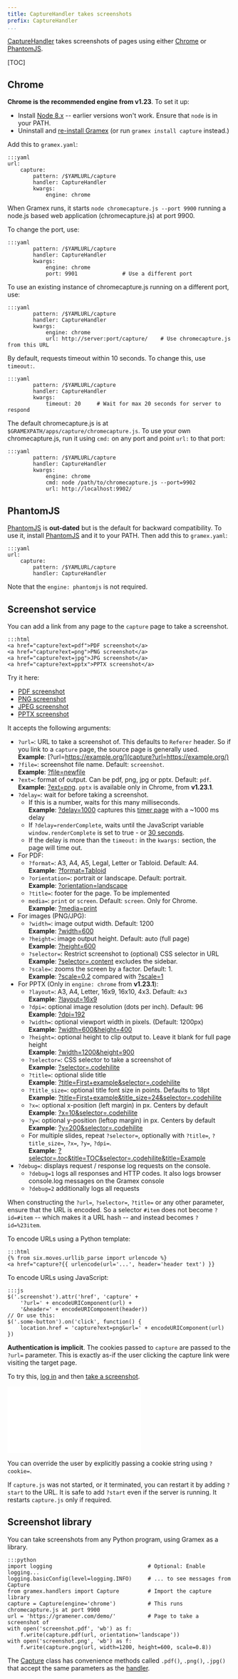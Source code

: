 ```yaml
---
title: CaptureHandler takes screenshots
prefix: CaptureHandler
...
```


[CaptureHandler][capturehandler] takes screenshots of pages using either
[Chrome][puppeteer] or
[PhantomJS](http://phantomjs.org/).

[puppeteer]: https://github.com/GoogleChrome/puppeteer/

[TOC]

## Chrome

**Chrome is the recommended engine from v1.23**. To set it up:

- Install [Node 8.x](https://nodejs.org/en/) -- earlier versions won't work.
  Ensure that `node` is in your PATH.
- Uninstall and [re-install Gramex](../install/) (or run `gramex install capture` instead.)

Add this to `gramex.yaml`:

    :::yaml
    url:
        capture:
            pattern: /$YAMLURL/capture
            handler: CaptureHandler
            kwargs:
                engine: chrome

When Gramex runs, it starts `node chromecapture.js --port 9900` running a
node.js based web application (chromecapture.js) at port 9900.

To change the port, use:

    :::yaml
            pattern: /$YAMLURL/capture
            handler: CaptureHandler
            kwargs:
                engine: chrome
                port: 9901              # Use a different port

To use an existing instance of chromecapture.js running on a different port, use:

    :::yaml
            pattern: /$YAMLURL/capture
            handler: CaptureHandler
            kwargs:
                engine: chrome
                url: http://server:port/capture/    # Use chromecapture.js from this URL

By default, requests timeout within 10 seconds. To change this, use `timeout:`.

    :::yaml
            pattern: /$YAMLURL/capture
            handler: CaptureHandler
            kwargs:
                timeout: 20     # Wait for max 20 seconds for server to respond

The default chromecapture.js is at `$GRAMEXPATH/apps/capture/chromecapture.js`.
To use your own chromecapture.js, run it using `cmd:` on any port and point
`url:` to that port:

    :::yaml
            pattern: /$YAMLURL/capture
            handler: CaptureHandler
            kwargs:
                engine: chrome
                cmd: node /path/to/chromecapture.js --port=9902
                url: http://localhost:9902/

## PhantomJS

[PhantomJS](http://phantomjs.org/) is **out-dated** but is the default for
backward compatibility. To use it, install [PhantomJS](http://phantomjs.org/) and
it to your PATH. Then add this to `gramex.yaml`:

    :::yaml
    url:
        capture:
            pattern: /$YAMLURL/capture
            handler: CaptureHandler

Note that the `engine: phantomjs` is not required.

## Screenshot service

You can add a link from any page to the `capture` page to take a screenshot.

    :::html
    <a href="capture?ext=pdf">PDF screenshot</a>
    <a href="capture?ext=png">PNG screenshot</a>
    <a href="capture?ext=jpg">JPG screenshot</a>
    <a href="capture?ext=pptx">PPTX screenshot</a>

Try it here:

- [PDF screenshot](capture?ext=pdf)
- [PNG screenshot](capture?ext=png)
- [JPEG screenshot](capture?ext=jpg)
- [PPTX screenshot](capture?ext=pptx)

It accepts the following arguments:

- `?url=`: URL to take a screenshot of. This defaults to `Referer` header. So if
  you link to a `capture` page, the source page is generally used.
  <br>**Example**: [?url=https://example.org/](capture?url=https://example.org/)
- `?file=`: screenshot file name. Default: `screenshot`.
  <br>**Example**: [?file=newfile](capture?file=newfile)
- `?ext=`: format of output. Can be pdf, png, jpg or pptx. Default: `pdf`.
  <br>**Example**: [?ext=png](capture?ext=png). `pptx` is available only in
  Chrome, from **v1.23.1**.
- `?delay=`: wait for before taking a screenshot.
  - If this is a number, waits for this many milliseconds.
    <br>**Example**: [?delay=1000](capture?url=timer.html&delay=1000)
    captures this [timer page](timer.html) with a ~1000 ms delay
  - If `?delay=renderComplete`, waits until the JavaScript variable
    `window.renderComplete` is set to true - or
    [30 seconds](https://github.com/GoogleChrome/puppeteer/blob/master/docs/api.md#pagewaitforfunctionpagefunction-options-args).
  - If the delay is more than the `timeout:` in the `kwargs:` section, the page
    will time out.
- For PDF:
    - `?format=`: A3, A4, A5, Legal, Letter or Tabloid. Default: A4.
      <br>**Example**: [?format=Tabloid](capture?format=Tabloid)
    - `?orientation=`: portrait or landscape. Default: portrait.
      <br>**Example**: [?orientation=landscape](capture?orientation=landscape)
    - `?title=`: footer for the page. To be implemented
    - `media=`: `print` or `screen`. Default: `screen`. Only for Chrome.
      <br>**Example**: [?media=print](capture?media=print)
- For images (PNG/JPG):
    - `?width=`: image output width. Default: 1200
      <br>**Example**: [?width=600](capture?width=600&ext=png)
    - `?height=`: image output height. Default: auto (full page)
      <br>**Example**: [?height=600](capture?height=600&ext=png)
    - `?selector=`: Restrict screenshot to (optional) CSS selector in URL
      <br>**Example**: [?selector=.content](capture?selector=.content&ext=png) excludes the sidebar.
    - `?scale=`: zooms the screen by a factor. Default: 1.
      <br>**Example**: [?scale=0.2](capture?scale=0.2&ext=pdf) compared with
      [?scale=1](capture?scale=1&ext=pdf)
- For PPTX (Only in `engine: chrome` from **v1.23.1**):
    - `?layout=`: A3, A4, Letter, 16x9, 16x10, 4x3. Default: `4x3`
      <br>**Example**: [?layout=16x9](capture?layout=16x9&ext=pptx&width=1200&height=600)
    - `?dpi=`: optional image resolution (dots per inch). Default: 96
      <br>**Example**: [?dpi=192](capture?dpi=192&ext=pptx&width=1200&height=900)
    - `?width=`: optional viewport width in pixels. (Default: 1200px)
      <br>**Example**: [?width=600&height=400](capture?width=600&height=400&ext=pptx)
    - `?height=`: optional height to clip output to. Leave it blank for full page height
      <br>**Example**: [?width=1200&height=900](capture?width=1200&height=900&ext=pptx)
    - `?selector=`: CSS selector to take a screenshot of
      <br>**Example**: [?selector=.codehilite](capture?selector=.codehilite&ext=pptx)
    - `?title=`: optional slide title
      <br>**Example**: [?title=First+example&selector=.codehilite](capture?title=First+example&selector=.codehilite&ext=pptx)
    - `?title_size=`: optional title font size in points. Defaults to 18pt
      <br>**Example**: [?title=First+example&title_size=24&selector=.codehilite](capture?title=First+example&title_size=24&selector=.codehilite&ext=pptx)
    - `?x=`: optional x-position (left margin) in px. Centers by default
      <br>**Example**: [?x=10&selector=.codehilite](capture?x=10&selector=.codehilite&ext=pptx)
    - `?y=`: optional y-position (leftop margin) in px. Centers by default
      <br>**Example**: [?y=200&selector=.codehilite](capture?y=200&selector=.codehilite&ext=pptx)
    - For multiple slides, repeat `?selector=`, optionally with `?title=`, `?title_size=`, `?x=`, `?y=`, `?dpi=`.
      <br>**Example**: [?selector=.toc&title=TOC&selector=.codehilite&title=Example](capture?selector=.toc&title=TOC&selector=.codehilite&title=Example&ext=pptx)
- `?debug=`: displays request / response log requests on the console.
    - `?debug=1` logs all responses and HTTP codes. It also logs browser
      console.log messages on the Gramex console
    - `?debug=2` additionally logs all requests

When constructing the `?url=`, `?selector=`, `?title=` or any other parameter,
ensure that the URL is encoded. So a selector `#item` does not become
`?id=#item` -- which makes it a URL hash -- and instead becomes `?id=%23item`.

To encode URLs using a Python template:

    :::html
    {% from six.moves.urllib_parse import urlencode %}
    <a href="capture?{{ urlencode(url='...', header='header text') }}

To encode URLs using JavaScript:

    :::js
    $('.screenshot').attr('href', 'capture' +
        '?url=' + encodeURIComponent(url) +
        '&header=' + encodeURIComponent(header))
    // Or use this:
    $('.some-button').on('click', function() {
        location.href = 'capture?ext=png&url=' + encodeURIComponent(url)
    })

**Authentication is implicit**. The cookies passed to `capture` are passed to the
`?url=` parameter. This is exactly as-if the user clicking the capture link were
visiting the target page.

To try this, [log in](../auth/simple?next=../capturehandler/) and then
[take a screenshot](capture?ext=pdf).

<iframe frameborder="0" src="../auth/session"></iframe>

You can override the user by explicitly passing a cookie string using `?cookie=`.

If `capture.js` was not started, or it terminated, you can restart it by adding
`?start` to the URL. It is safe to add `?start` even if the server is running. It
restarts `capture.js` only if required.

## Screenshot library

You can take screenshots from any Python program, using Gramex as a library.

    :::python
    import logging                              # Optional: Enable logging...
    logging.basicConfig(level=logging.INFO)     # ... to see messages from Capture
    from gramex.handlers import Capture         # Import the capture library
    capture = Capture(engine='chrome')          # This runs chromecapture.js at port 9900
    url = 'https://gramener.com/demo/'          # Page to take a screenshot of
    with open('screenshot.pdf', 'wb') as f:
        f.write(capture.pdf(url, orientation='landscape'))
    with open('screenshot.png', 'wb') as f:
        f.write(capture.png(url, width=1200, height=600, scale=0.8))

The [Capture](capture) class has convenience methods called `.pdf()`, `.png()`,
`.jpg()` that accept the same parameters as the
[handler](#screenshot-service).


[capturehandler]: https://learn.gramener.com/gramex/gramex.handlers.html#gramex.handlers.CaptureHandler
[capture]: https://learn.gramener.com/gramex/gramex.handlers.html#gramex.handlers.Capture

